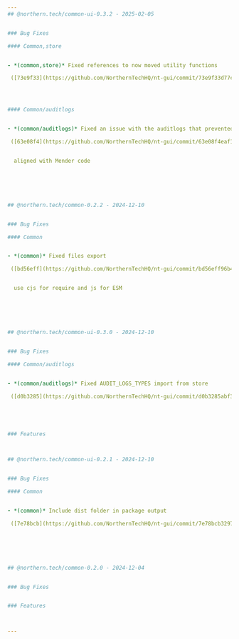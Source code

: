 ```yaml
---
## @northern.tech/common-ui-0.3.2 - 2025-02-05


### Bug Fixes

#### Common,store


- *(common,store)* Fixed references to now moved utility functions

 ([73e9f33](https://github.com/NorthernTechHQ/nt-gui/commit/73e9f33d77c0c5773f05b3f0344d8f7350c62e8f))  by @mzedel




#### Common/auditlogs


- *(common/auditlogs)* Fixed an issue with the auditlogs that prevented updating the window url after initialization

 ([63e08f4](https://github.com/NorthernTechHQ/nt-gui/commit/63e08f4eaf1c106d8634451517314e84b882f9a5))  by @aleksandrychev


  aligned with Mender code






## @northern.tech/common-0.2.2 - 2024-12-10


### Bug Fixes

#### Common


- *(common)* Fixed files export

 ([bd56eff](https://github.com/NorthernTechHQ/nt-gui/commit/bd56eff96b4d7a4f708bf2fa04aad911462bed51))  by @aleksandrychev


  use cjs for require and js for ESM






## @northern.tech/common-ui-0.3.0 - 2024-12-10


### Bug Fixes

#### Common/auditlogs


- *(common/auditlogs)* Fixed AUDIT_LOGS_TYPES import from store

 ([d0b3285](https://github.com/NorthernTechHQ/nt-gui/commit/d0b3285abf359f226820fde8425ca053e8bd0785))  by @aleksandrychev





### Features



## @northern.tech/common-ui-0.2.1 - 2024-12-10


### Bug Fixes

#### Common


- *(common)* Include dist folder in package output

 ([7e78bcb](https://github.com/NorthernTechHQ/nt-gui/commit/7e78bcb329710ee569dda5b7d86b733a61e01801))  by @aleksandrychev






## @northern.tech/common-0.2.0 - 2024-12-04


### Bug Fixes


### Features



---
```

